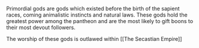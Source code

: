 Primordial gods are gods which existed before the birth of the sapient races, coming animalistic instincts and natural laws. These gods hold the greatest power among the pantheon and are the most likely to gift boons to their most devout followers.



The worship of these gods is outlawed within [[The Secastian Empire]]
